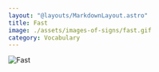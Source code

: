 ```yaml
---
layout: "@layouts/MarkdownLayout.astro"
title: Fast
image: ./assets/images-of-signs/fast.gif
category: Vocabulary
---
```


![Fast](@signs/fast.gif)
